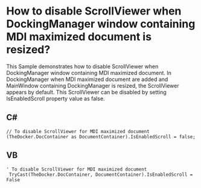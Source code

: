 # How to disable ScrollViewer when DockingManager window containing MDI maximized document is resized?
This Sample demonstrates how to disable ScrollViewer when DockingManager window containing MDI maximized document. In DockingManager when MDI maximized document are added and MainWindow containing DockingManager is resized, the ScrollViewer appears by default. This ScrollViewer can be disabled by setting IsEnabledScroll property value as false.

## C#
    // To disable ScrollViewer for MDI maximized document
    (TheDocker.DocContainer as DocumentContainer).IsEnabledScroll = false;
## VB
    ' To disable ScrollViewer for MDI maximized document
     TryCast(TheDocker.DocContainer, DocumentContainer).IsEnabledScroll = False
